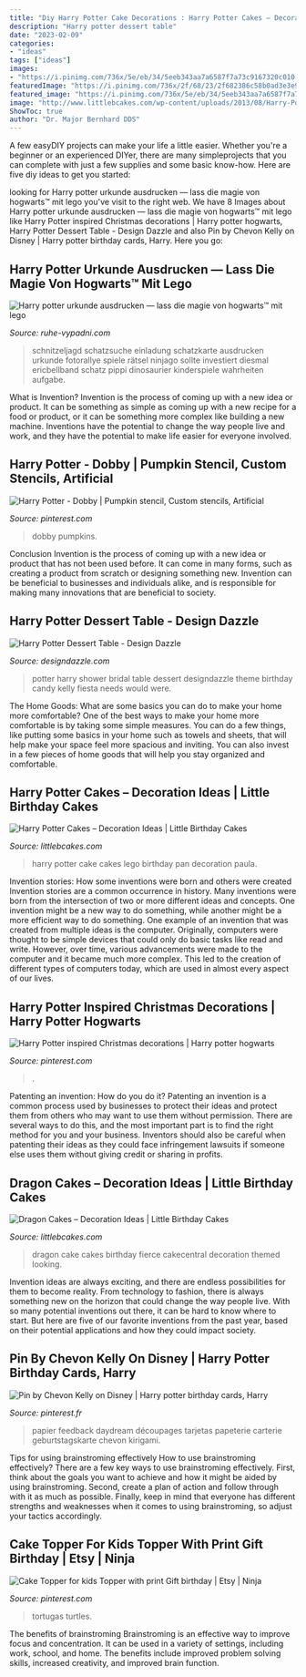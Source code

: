 ```yaml
---
title: "Diy Harry Potter Cake Decorations : Harry Potter Cakes – Decoration Ideas"
description: "Harry potter dessert table"
date: "2023-02-09"
categories:
- "ideas"
tags: ["ideas"]
images:
- "https://i.pinimg.com/736x/5e/eb/34/5eeb343aa7a6587f7a73c9167320c010.jpg"
featuredImage: "https://i.pinimg.com/736x/2f/68/23/2f682386c58b0ad3e3e93ff6814ee0aa.jpg"
featured_image: "https://i.pinimg.com/736x/5e/eb/34/5eeb343aa7a6587f7a73c9167320c010.jpg"
image: "http://www.littlebcakes.com/wp-content/uploads/2013/08/Harry-Potter-Cake-Pan.jpg"
ShowToc: true
author: "Dr. Major Bernhard DDS"
---
```



A few easyDIY projects can make your life a little easier. Whether you're a beginner or an experienced DIYer, there are many simpleprojects that you can complete with just a few supplies and some basic know-how. Here are five diy ideas to get you started: 

	

		
looking for Harry potter urkunde ausdrucken — lass die magie von hogwarts™ mit lego you've visit to the right web. We have 8 Images about Harry potter urkunde ausdrucken — lass die magie von hogwarts™ mit lego like Harry Potter inspired Christmas decorations | Harry potter hogwarts, Harry Potter Dessert Table - Design Dazzle and also Pin by Chevon Kelly on Disney | Harry potter birthday cards, Harry. Here you go:
		
    
## Harry Potter Urkunde Ausdrucken — Lass Die Magie Von Hogwarts™ Mit Lego

<img loading=lazy src="https://ruhe-vypadni.com/stua/05yvX7eV6OT1VjuTdobCrQAAAA.jpg" onerror="this.onerror=null;this.src='https://tse1.mm.bing.net/th?id=OIP.aRBYdfNLftVlnGY8kzSSLwAAAA&amp;pid=15.1';" alt="Harry potter urkunde ausdrucken — lass die magie von hogwarts™ mit lego">

_Source: ruhe-vypadni.com_

>schnitzeljagd schatzsuche einladung schatzkarte ausdrucken urkunde fotorallye spiele rätsel ninjago sollte investiert diesmal ericbellband schatz pippi dinosaurier kinderspiele wahrheiten aufgabe. 

	

What is Invention?
Invention is the process of coming up with a new idea or product. It can be something as simple as coming up with a new recipe for a food or product, or it can be something more complex like building a new machine. Inventions have the potential to change the way people live and work, and they have the potential to make life easier for everyone involved.

    
## Harry Potter - Dobby | Pumpkin Stencil, Custom Stencils, Artificial

<img loading=lazy src="https://i.pinimg.com/736x/ab/58/fb/ab58fb137510f373c99dbb0a5d75cb5f.jpg" onerror="this.onerror=null;this.src='https://tse2.mm.bing.net/th?id=OIP.Ff2BtSpjJ2QJ9VFxoc-dVgHaK7&amp;pid=15.1';" alt="Harry Potter - Dobby | Pumpkin stencil, Custom stencils, Artificial">

_Source: pinterest.com_

>dobby pumpkins. 

	

Conclusion
Invention is the process of coming up with a new idea or product that has not been used before. It can come in many forms, such as creating a product from scratch or designing something new. Invention can be beneficial to businesses and individuals alike, and is responsible for making many innovations that are beneficial to society.

    
## Harry Potter Dessert Table - Design Dazzle

<img loading=lazy src="http://www.designdazzle.com/wp-content/uploads/2013/08/Kelly-Bridal-Shower-Harry-Potter-10.jpg" onerror="this.onerror=null;this.src='https://tse4.mm.bing.net/th?id=OIP.FmTXzgkzqsSC4ZGe4jfflgAAAA&amp;pid=15.1';" alt="Harry Potter Dessert Table - Design Dazzle">

_Source: designdazzle.com_

>potter harry shower bridal table dessert designdazzle theme birthday candy kelly fiesta needs would were. 

	

The Home Goods: What are some basics you can do to make your home more comfortable?
One of the best ways to make your home more comfortable is by taking some simple measures. You can do a few things, like putting some basics in your home such as towels and sheets, that will help make your space feel more spacious and inviting. You can also invest in a few pieces of home goods that will help you stay organized and comfortable.

    
## Harry Potter Cakes – Decoration Ideas | Little Birthday Cakes

<img loading=lazy src="http://www.littlebcakes.com/wp-content/uploads/2013/08/Harry-Potter-Cake-Pan.jpg" onerror="this.onerror=null;this.src='https://tse1.mm.bing.net/th?id=OIP.ejHAzRzlra2nBV41KJWYjgHaJ4&amp;pid=15.1';" alt="Harry Potter Cakes – Decoration Ideas | Little Birthday Cakes">

_Source: littlebcakes.com_

>harry potter cake cakes lego birthday pan decoration paula. 

	

Invention stories: How some inventions were born and others were created
Invention stories are a common occurrence in history. Many inventions were born from the intersection of two or more different ideas and concepts. One invention might be a new way to do something, while another might be a more efficient way to do something. 
One example of an invention that was created from multiple ideas is the computer. Originally, computers were thought to be simple devices that could only do basic tasks like read and write. However, over time, various advancements were made to the computer and it became much more complex. This led to the creation of different types of computers today, which are used in almost every aspect of our lives.

    
## Harry Potter Inspired Christmas Decorations | Harry Potter Hogwarts

<img loading=lazy src="https://i.pinimg.com/736x/5e/eb/34/5eeb343aa7a6587f7a73c9167320c010.jpg" onerror="this.onerror=null;this.src='https://tse1.mm.bing.net/th?id=OIP.NZUSI6PgSN8dBy9RvDguewHaLT&amp;pid=15.1';" alt="Harry Potter inspired Christmas decorations | Harry potter hogwarts">

_Source: pinterest.com_

>. 

	

Patenting an invention: How do you do it?
Patenting an invention is a common process used by businesses to protect their ideas and protect them from others who may want to use them without permission. There are several ways to do this, and the most important part is to find the right method for you and your business. Inventors should also be careful when patenting their ideas as they could face infringement lawsuits if someone else uses them without giving credit or sharing in profits.

    
## Dragon Cakes – Decoration Ideas | Little Birthday Cakes

<img loading=lazy src="http://www.littlebcakes.com/wp-content/uploads/2013/08/Dragon-Cake-Photo.jpg" onerror="this.onerror=null;this.src='https://tse3.mm.bing.net/th?id=OIP.UDT-ckzrBNYLydcJlIKmtgHaIG&amp;pid=15.1';" alt="Dragon Cakes – Decoration Ideas | Little Birthday Cakes">

_Source: littlebcakes.com_

>dragon cake cakes birthday fierce cakecentral decoration themed looking. 

	

Invention ideas are always exciting, and there are endless possibilities for them to become reality. From technology to fashion, there is always something new on the horizon that could change the way people live. With so many potential inventions out there, it can be hard to know where to start. But here are five of our favorite inventions from the past year, based on their potential applications and how they could impact society.

    
## Pin By Chevon Kelly On Disney | Harry Potter Birthday Cards, Harry

<img loading=lazy src="https://i.pinimg.com/736x/2f/68/23/2f682386c58b0ad3e3e93ff6814ee0aa.jpg" onerror="this.onerror=null;this.src='https://tse2.mm.bing.net/th?id=OIP.VkKm71dKFfuEiLtpEbVlLwHaKX&amp;pid=15.1';" alt="Pin by Chevon Kelly on Disney | Harry potter birthday cards, Harry">

_Source: pinterest.fr_

>papier feedback daydream découpages tarjetas papeterie carterie geburtstagskarte chevon kirigami. 

	

Tips for using brainstroming effectively
How to use brainstroming effectively?
There are a few key ways to use brainstroming effectively. First, think about the goals you want to achieve and how it might be aided by using brainstroming. Second, create a plan of action and follow through with it as much as possible. Finally, keep in mind that everyone has different strengths and weaknesses when it comes to using brainstroming, so adjust your tactics accordingly.

    
## Cake Topper For Kids Topper With Print Gift Birthday | Etsy | Ninja

<img loading=lazy src="https://i.pinimg.com/736x/cb/7f/de/cb7fde05df87ed24e71f333010aa71d0.jpg" onerror="this.onerror=null;this.src='https://tse2.mm.bing.net/th?id=OIP.clmYbIIfr4SjI0zAlnRPrgHaKg&amp;pid=15.1';" alt="Cake Topper for kids Topper with print Gift birthday | Etsy | Ninja">

_Source: pinterest.com_

>tortugas turtles. 

	

The benefits of brainstroming
Brainstroming is an effective way to improve focus and concentration. It can be used in a variety of settings, including work, school, and home. The benefits include improved problem solving skills, increased creativity, and improved brain function.

